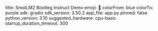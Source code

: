 title: SmolLM2 Bootleg Instruct Demo
emoji: 🤖
colorFrom: blue
colorTo: purple
sdk: gradio
sdk_version: 3.50.2
app_file: app.py
pinned: false
python_version: 3.10
suggested_hardware: cpu-basic
startup_duration_timeout: 300